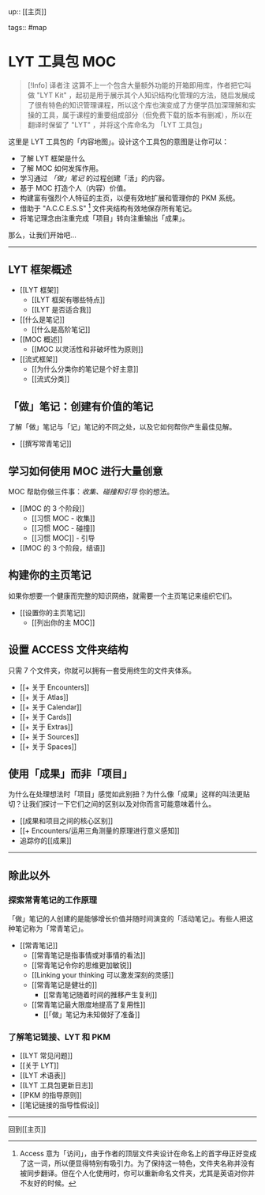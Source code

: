 up:: [[主页]]

tags:: #map 

# LYT 工具包 MOC

>[!Info] 译者注
>这算不上一个包含大量额外功能的开箱即用库，作者把它叫做 "LYT Kit" ，起初是用于展示其个人知识结构化管理的方法，随后发展成了很有特色的知识管理课程，所以这个库也演变成了方便学员加深理解和实操的工具，属于课程的重要组成部分（但免费下载的版本有删减），所以在翻译时保留了 "LYT" ，并将这个库命名为 「LYT 工具包」

这里是 LYT 工具包的「内容地图」。设计这个工具包的意图是让你可以：

- 了解 LYT 框架是什么
- 了解 MOC 如何发挥作用。
- 学习通过 *「做」笔记* 的过程创建「活」的内容。
- 基于 MOC 打造个人（内容）价值。
- 构建富有强烈个人特征的主页，以便有效地扩展和管理你的 PKM 系统。
- 借助于 "A.C.C.E.S.S" [^1] 文件夹结构有效地保存所有笔记。
- 将笔记理念由注重完成「项目」转向注重输出「成果」。

那么，让我们开始吧...

---

## LYT 框架概述

- [[LYT 框架]]
	- [[LYT 框架有哪些特点]]
	- [[LYT 是否适合我]]
- [[什么是笔记]]
	- [[什么是高阶笔记]]
- [[MOC 概述]]
	- [[MOC 以灵活性和非破坏性为原则]]
- [[流式框架]]
	- [[为什么分类你的笔记是个好主意]]
	- [[流式分类]]


## 「做」笔记：创建有价值的笔记

了解「做」笔记与「记」笔记的不同之处，以及它如何帮你产生最佳见解。

- [[撰写常青笔记]]


## 学习如何使用 MOC 进行大量创意

MOC 帮助你做三件事：_收集、碰撞和引导_ 你的想法。

- [[MOC 的 3 个阶段]]
	- [[习惯 MOC - 收集]]
	- [[习惯 MOC - 碰撞]]
	- [[习惯 MOC]] - 引导
- [[MOC 的 3 个阶段，结语]]



## 构建你的主页笔记

如果你想要一个健康而完整的知识网络，就需要一个主页笔记来组织它们。

- [[设置你的主页笔记]]
	- [[列出你的主 MOC]]



## 设置 ACCESS 文件夹结构

只需 7 个文件夹，你就可以拥有一套受用终生的文件夹体系。

- [[+ 关于 Encounters]]
- [[+ 关于 Atlas]]
- [[+ 关于 Calendar]]
- [[+ 关于 Cards]]
- [[+ 关于 Extras]]
- [[+ 关于 Sources]]
- [[+ 关于 Spaces]]



## 使用「成果」而非「项目」

为什么在处理想法时「项目」感觉如此别扭？为什么像「成果」这样的叫法更贴切？让我们探讨一下它们之间的区别以及对你而言可能意味着什么。

- [[成果和项目之间的核心区别]]
- [[+ Encounters/运用三角测量的原理进行意义感知]]
- 追踪你的[[成果]]

---

## 除此以外

### 探索常青笔记的工作原理

「做」笔记的人创建的是能够增长价值并随时间演变的「活动笔记」。有些人把这种笔记称为「常青笔记」。

- [[常青笔记]]
	- [[常青笔记是指事情或对事情的看法]]
	- [[常青笔记令你的思维更加敏锐]]
	- [[Linking your thinking 可以激发深刻的灵感]]
	- [[常青笔记是健壮的]]
		- [[常青笔记随着时间的推移产生复利]]
	- [[常青笔记最大限度地提高了复用性]]
		- [[「做」笔记为未知做好了准备]]

### 了解笔记链接、LYT 和 PKM

- [[LYT 常见问题]]  
- [[关于 LYT]]
- [[LYT 术语表]]
- [[LYT 工具包更新日志]]
- [[PKM 的指导原则]]
- [[笔记链接的指导性假设]]

---

回到[[主页]]

[^1]: Access 意为「访问」，由于作者的顶层文件夹设计在命名上的首字母正好变成了这一词，所以便显得特别有吸引力。为了保持这一特色，文件夹名称并没有被同步翻译。但在个人化使用时，你可以重新命名文件夹，尤其是英语对你并不友好的时候。
